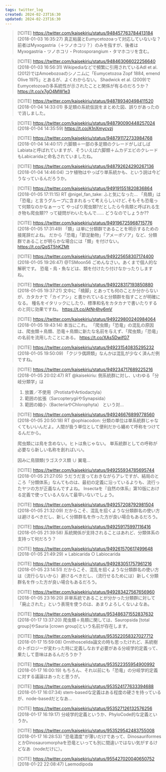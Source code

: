 ```yaml
---
tags: twitter_log
created: 2024-02-23T16:30
updated: 2024-02-23T16:30
---
```


> [!CITE] https://twitter.com/kaisekiriu/status/948457763784413184 (2018-01-03 16:35:27)
> 真正粘菌とEumycetozoaって対応していないな？
> 前者はMyxogastria（＋ツノホコリ？）のみを指すが、後者はMyxogastria・ツノホコリ・Protosporangium・タマホコリを含む。

> [!CITE] https://twitter.com/kaisekiriu/status/948463066022256640 (2018-01-03 16:56:31)
> Wikipediaなどで頻繁に引用されているAdl et al. (2012)ではAmoebozoaのシノニムに「Eumycetozoa Zopf 1884, emend Olive 1975」とあるが、よくわからない。
> Shadwick et al. (2009)でEumycetozoaの多系統性が示されたことと関係が有るのだろうか？https://t.co/x7gO4MW1e3

> [!CITE] https://twitter.com/kaisekiriu/status/948789340498411520 (2018-01-04 14:33:01)
> 多足類の系統仮説をまとめた図、誤りがあったので消しました。

> [!CITE] https://twitter.com/kaisekiriu/status/948790090448257024 (2018-01-04 14:35:59)
> https://t.co/A1nXmycvzj

> [!CITE] https://twitter.com/kaisekiriu/status/948791172733984768 (2018-01-04 14:40:17)
> 六脚類＋一部の多足類のクレードがしばしばLabiataと呼ばれていますが、そういえば六脚類＋ムカデエビのクレードもLabicaridaと命名されていましたね。

> [!CITE] https://twitter.com/kaisekiriu/status/948792624290267136 (2018-01-04 14:46:04)
> コケ植物はやっぱり単系統かも、という説は今どうなっているんだろうか。

> [!CITE] https://twitter.com/kaisekiriu/status/949191551820836864 (2018-01-05 17:11:15)
> RT @nigel_fan_take: ふと気になった…
> 「鳥類」は「恐竜」と言うグループに含まれるって考えらしいけど､そもそも恐竜って何類なのかなぁーって
> やっぱり爬虫類?だとしたら今鳥類と呼ばれる生き物も爬虫類??
> って疑問がわいたもんで……
> どうなのでしょうか??

> [!CITE] https://twitter.com/kaisekiriu/status/949196725968715776 (2018-01-05 17:31:49)
> 「類」は単に分類群であることを明示するための接尾辞だよね。
> だから「恐竜」「節足動物」「アメーボゾア」など、分類群であることが明らかな場合には「類」を付けない。 https://t.co/QqST5hKZMt

> [!CITE] https://twitter.com/kaisekiriu/status/949225658307174400 (2018-01-05 19:26:47)
> @TSMoon56 ごめんなさい。あくまで個人的な解釈です。
> 恐竜・鳥・魚などは、類を付けたり付けなかったりしますね。

> [!CITE] https://twitter.com/kaisekiriu/status/949228317193850880 (2018-01-05 19:37:21)
> 文中に「橈脚」とあっても何のことか分からないが、カタカナで「カイアシ」と書かれていると分類群を指すことが明確になる。
> 種名をイタリックにしたり、標準和名をカタカナで書いたりするのと同じ効果ですね。 https://t.co/AtNr4hy6mV

> [!CITE] https://twitter.com/kaisekiriu/status/949229800240984064 (2018-01-05 19:43:14)
> 本当にこれ。
> 「爬虫類」「恐竜」の混乱の原因は、爬虫類＋鳥類、恐竜＋鳥類に新たな名前を与えず、「爬虫類」「恐竜」の名前を流用したことにある。 https://t.co/XAs5DwifG7

> [!CITE] https://twitter.com/kaisekiriu/status/949231540835295232 (2018-01-05 19:50:09)
> 「クジラ偶蹄類」なんかは混乱が少なく済んだ例ですね。

> [!CITE] https://twitter.com/kaisekiriu/status/949234717689225216 (2018-01-05 20:02:47)
> RT @kaisekiriu: 側系統群に対し、いわゆる「分岐分類学」は
> 1. 放置／不使用（ProtistaやArtiodactyla）
> 2. 範囲の拡張（SarcopterygiiやSynapsida）
> 3. 範囲の縮小（BacteriaやChlorophyta）
> という対…

> [!CITE] https://twitter.com/kaisekiriu/status/949246676899778560 (2018-01-05 20:50:18)
> RT @ophiacodon: 分類の単位は単系統群じゃなくてもいいんだよ。人間が扱う単位として便利だから纏めて呼称をつけてるんだから。
> 
> 爬虫類には鳥を含めない。ヒトは魚じゃない。
> 単系統群としての呼称が必要なら新しい名称を創ればいい。
> 
> 因みに鳥頸類(ラゴスクス類 ∪ 翼竜…

> [!CITE] https://twitter.com/kaisekiriu/status/949255934785695744 (2018-01-05 21:27:05)
> うだうだ言っておきながらアレですが、結局のところ「分類体系」なんてものは、最初の定義に沿っているよりも、流行ったヤツの方が正義なんですよね。
> Insectaを『自然の体系』第10版における定義で使っている人なんて最早いないでしょう。

> [!CITE] https://twitter.com/kaisekiriu/status/949257208792981504 (2018-01-05 21:32:09)
> だからこそ、混乱を招くような分類群名の使い方は避けるべきだし、新しく分類群名を作った方が良い場合もあるだろう。

> [!CITE] https://twitter.com/kaisekiriu/status/949259175997116416 (2018-01-05 21:39:58)
> 系統関係が支持されることはあれど、分類体系の支持って何だろう？

> [!CITE] https://twitter.com/kaisekiriu/status/949261570617499648 (2018-01-05 21:49:29)
> × Labicarida
> ○ Labiocarida

> [!CITE] https://twitter.com/kaisekiriu/status/949283051757961216 (2018-01-05 23:14:51)
> だからこそ、混乱を招くような分類群名の使い方は（流行らないから）避けるべきだし、（流行せるためには）新しく分類群名を作った方が良い場合もあるだろう。

> [!CITE] https://twitter.com/kaisekiriu/status/949283427567656960 (2018-01-05 23:16:20)
> 非単系統であることが分かった分類群に対して「廃止された」という表現を使うのは、あまりよろしくないよなあ。

> [!CITE] https://twitter.com/kaisekiriu/status/953486371552837632 (2018-01-17 13:37:20)
> 爬虫類＋鳥類に関しては、Sauropsida [total group]やSauria [crown group]という名前が存在します。

> [!CITE] https://twitter.com/kaisekiriu/status/953522058327027712 (2018-01-17 15:59:08)
> Ornithoscelida論文の時も思ったけれど、系統樹のトポロジーが変わった時に定義しなおす必要がある分岐学的定義って、果たして意味はあるんだろうか？

> [!CITE] https://twitter.com/kaisekiriu/status/953522355954900992 (2018-01-17 16:00:19)
> もちろん、それ以前にも「恐竜」の分岐学的定義に対する議論はあったと思うが。

> [!CITE] https://twitter.com/kaisekiriu/status/953524177633394688 (2018-01-17 16:07:34)
> stem-basedな定義はある程度の硬さを持っているが、node-basedだとなあ…

> [!CITE] https://twitter.com/kaisekiriu/status/953527126132576256 (2018-01-17 16:19:17)
> 分岐学的定義というか、PhyloCode的な定義というか。

> [!CITE] https://twitter.com/kaisekiriu/status/953529542483755008 (2018-01-17 16:28:53)
> "恐竜濃度"が薄いだけであって、DinosauriformesとかDinosauromorphaを恐竜といっても別に間違いではない気がするけどなあ（nodeだけに）。

> [!CITE] https://twitter.com/kaisekiriu/status/955427020040650752 (2018-01-22 22:08:47)
> Laemodipoda
